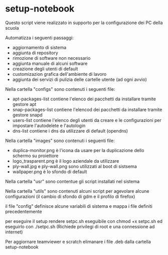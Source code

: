# setup-notebook
Questo script viene realizzato in supporto per la configurazione dei PC della scuola

Automatizza i seguenti passaggi:
- aggiornamento di sistema
- aggiunta di repository
- rimozione di software non necessario
- aggiunta manuale di alcuni software
- creazione degli utenti di default
- customizazion grafica dell'ambiente di lavoro
- aggiunta dei servizi di pulizia delle cartelle utente (ad ogni avvio)

Nella cartella "configs" sono contenuti i seguenti file:
- apt-packages-list contiene l'elenco dei pacchetti da installare tramite gestore apt
- snap-packages-list contiene l'elencod dei pacchetti da installare tramite gestore snapd
- users-list contiene l'elenco degli utenti da creare e le configurazioni per impostare l'autodelete e l'autologin
- dns-list contiene i dns da utilizzare di default (opendns)

Nella cartella "images" sono contenuti i seguenti file:
- duplica-monitor.png è l'icona da usare per la duplicazione dello schermo su proiettore
- logo_trasparent.png è il logo aziendale da utilizzare
- ply-wall.jpg e ply-wall.png sono utilizzati al boot di sistsema
- wallpaper.png è lo sfondo di default

Nella cartella "usr" sono contentue gli script installati nel sistema

Nella cartella "utils" sono contenuti alcuni script per agevolare alcune configurazioni (il cambio di sfondo di gdm e il profilo di firefox)

il file "config" definisce alcune variabili di sistema e mappa i file definiti precedentemente

per eseguire il setup rendere setpc.sh eseguibile con 
chmod +x setpc.sh
ed eseguirlo con ./setpc.sh
(Richiede privilegi di root e una connessione ad internet)

Per aggiornare teamviewer e scratch elimanare i file .deb dalla cartella setup-notebook